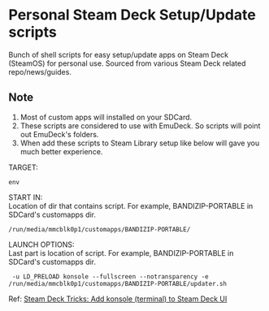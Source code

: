 # Personal Steam Deck Setup/Update scripts

Bunch of shell scripts for easy setup/update apps on Steam Deck (SteamOS) for personal use.
Sourced from various Steam Deck related repo/news/guides.

## Note

1. Most of custom apps will installed on your SDCard.
2. These scripts are considered to use with EmuDeck. So scripts will point out EmuDeck's folders.
3. When add these scripts to Steam Library setup like below will gave you much better experience.

TARGET:
```
env
```
START IN:
<br>Location of dir that contains script. For example, BANDIZIP-PORTABLE in SDCard's customapps dir.
```
/run/media/mmcblk0p1/customapps/BANDIZIP-PORTABLE/
```
LAUNCH OPTIONS:
<br>Last part is location of script. For example, BANDIZIP-PORTABLE in SDCard's customapps dir.
```
 -u LD_PRELOAD konsole --fullscreen --notransparency -e /run/media/mmcblk0p1/customapps/BANDIZIP-PORTABLE/updater.sh
```

Ref: [Steam Deck Tricks: Add konsole (terminal) to Steam Deck UI](https://gitlab.com/popsulfr/steam-deck-tricks#add-konsole-terminal-to-steam-deck-ui)
